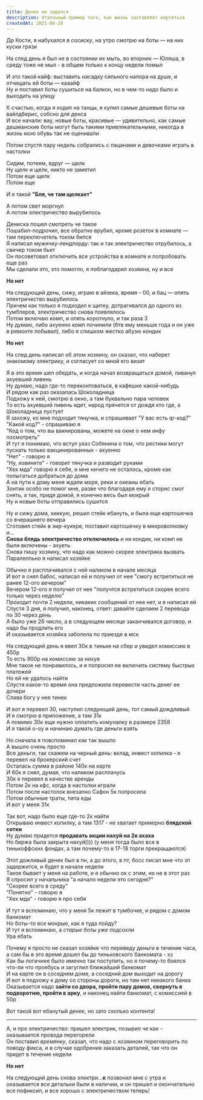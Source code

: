 ```yaml
---
title: Денек не задался
description: Эталонный пример того, как жизнь заставляет вертеться
createdAt: 2021-06-28
---
```



Др Кости, я набухался *в сосиску*, на утро смотрю на боты — на них куски грязи

<new-img-row>
  <img-slide src="/images/cool-story/bad-day/dirty-boots.jpg" alt="Грязненькие боты" ></img-slide>
</new-img-row>

На след день я был не в состоянии их мыть, во вторник — Юляша, в среду тоже не мыл - в общем только к концу недели помыл
<!--more-->

И это такой кайф: выставить насадку сильного напора на душе, и отчищать ей боты — кааайф<br>
Ну и поставил боты сушиться на балкон, но в чем-то надо было и выходить на улицу

К счастью, когда я ходил на танцы, я купил самые дешевые боты на вайлдберис, собсно для денса<br>
И все начали: вау, новые боты, красивые — удивительно, как самые дешманские боты могут быть такими привлекательными, никогда в жизнь мою обувь так не оценивали<br>

<new-img-row>
  <img-slide src="/images/cool-story/bad-day/new-boots.jpg" alt="Новенькие боты" ></img-slide>
</new-img-row>

Потом спустя пару недель собрались с пацанами и девочками играть в настолки

Сидим, потеем, вдруг — щелк<br>
Ну щелк и щелк, никто не заметил<br>
Потом еще щелк<br>
Потом еще<br>

И я такой **"Бля, че там щелкает"**

А потом свет моргнул<br>
А потом электричество вырубилось<br>

Дениска пошел смотреть че такое<br>
Пошабил-подрочил, все обратно врубил, кроме розеток в комнате — там переключатель током бился<br>
Я написал мужичку-лендлорду: так и так электричество отрубилось, а свичер током бьет<br>
Он посоветовал отключить все устройства в комнате и попробовать еще раз<br>
Мы сделали это, это помогло, я поблагодарил хозяина, ну и все<br>

**Но нет**

На следующий день, сижу, играю в айзека, время - 00, и бац — опять электричество вырубилось<br>
Причем как только я подходил к щитку, дотрагивался до одного из тумблеров, электричество снова появлялось<br>
Потом включаю комп, и опять коротнуло, и так раза 3<br>
Ну думаю, либо ахуенно комп починили (бтв ему меньше года и он уже в ремонте побывал), либо я слишком жестко абузю кондик

**Но нет**

На след день написал об этом хозяину, он сказал, что наберет знакомому электрику, и согласует со мной его визит

Я в это время шел обедать, и когда начал возвращаться домой, ливанул ахуевший ливень<br>
Ну думаю, надо где-то переконтоваться, в кафешке какой-нибудь<br>
И рядом как раз оказалась Шоколадница<br>
Подхожу к ней, смотрю в окно, а там буквально пара человек<br>
То есть ахуевший ливень идет, народ прячется от дождя кто где, а Шоколадница пустует<br>
Я захожу, ко мне подходит тянучка, и спрашивает "У вас есть qr-код?"<br>
"Какой код?" - спрашиваю я<br>
"Код о том, что вы вакнированы, можете на окне о нем инфу посмотреть"<br>
И тут я понимаю, что встул указ Собянина о том, что рестики могут пускать только вакцинированных - ахуенно<br>
"Нет" - говорю я<br>
"Ну, извините" - говорит тянучка и разводит руками<br>
"Хех мда" говорю я себе, и мне ничего не осталось, кроме как попытаться добраться до дома<br>
А на пути к дому меня ждали моря, реки и океаны ебать<br>
Зонтик особо не помог мне, разве что благодаря ему я сторис смог снять, а так, придя домой, я конечно весь был мокрый<br> 
Ну и новые боты отправились сушится<br>

Ну и сижу дома, хиккую, решил стейк ебануть, и была еще картошечка со вчерашнего вечера<br>
Сготовил стейк в эир-кукере, поставил картошечку в микроволновку и...<br>
**Снова блядь электричество отключилось** и ни кондик, ни комп не были включены - ахуеть<br>
Снова пишу хозяину, что надо как можно скорее электрика вызвать<br>
Паралелльно я написал хозяйке<br>

Обычно я расплачивался с ней наликом в начале месяца<br>
И вот я снял бабос, написал ей и получил от нее "смогу встретиться не ранее 12-ого вечером"<br>
Вечером 12-ого я получил от нее "получтся встретиться скорее всего только через неделю"<br>
Проходит почти 2 недели, никаких сообщений от нее нет, и я написал ей<br>
Спустя 3 дня, я получил, наконец, ответ: давайте сделаем 2 перевода по 30 через день<br>
А было уже 26 число, а в следующем месяце заканчивался договор, и надо бы продлить его<br>
И оказывается хозяйка заболела по приезде в мск<br>

На следующий день я ввел 30к в тиньке на сбер и увидел комиссию в 450р<br>
То есть 900р на комиссию за нихуя<br>
Мне такое не понравилось, и я попросил ее включить систему быстрых платежей<br>
Но ей не удалось найти<br> 
Спустя какое-то время она предложила перевести часть денег ее дочери<br>
Слава богу у нее тинек<br>

И вот я перевел 30, наступил следующий день, тот самый дождливый<br>
И я смотрю в приложение, а там 31к<br>
А помимо 30к еще нужно оплатить комуналку в размере 2358<br>
И я такой о-оу и начинаю думать где деньги взять<br>

Но сначала я повспоминал как так вышло<br>
А вышло очень просто<br>
Все деньги, так скажем на черный день: вклад, инвест копилка - я перевел на брокерский счет<br>
Осталась сумма в районе 140к на карте<br>
И 60к я снял, думая, что наликом расплачусь<br>
30к я перевел в качестве аренды<br>
Потом 2к на кфс, когда в настолки играли<br>
Потом после настолок внезапно Сафон 5к попросила<br> 
Потом обычные траты, типа еды<br>
И вот у меня 31к<br>

Так вот, надо было еще где-то 2к найти<br>
Открываю инвест копилку, а там 1317 - не хватает примерно **блядской сотки**<br>
Ну думаю придется **продавать акции нахуй на 2к ахаха**<br>
Но биржа была закрыта нахуй)))) (у меня тогда было все в тинькоффских фондах, а там почему-то в 17-18 торги прекращаются) <br>

Этот дожливый денек был в пн, а до этого, в пт, босс писал мне что зп задержится, и будет в начале недели<br>
Такое бывает у меня на работе, и я обычно ок с этим, но не в этот раз<br>
Я спросил у начальника "а начало недели это сегодня?"<br>
"Скорее всего в среду"<br>
"Понятно" - говорю я<br>
"Хех мда" - говорю я про себя<br>

И тут я вспоминаю, что у меня 5к лежит в тумбочке, и рядом с домом банкомат<br>
Но боты-то все мокрые, как я туда пойду?<br>
И тут я вспоминаю, а *старые боты уже подсохли*<br>
Ура ебать<br>

Почему я просто не сказал хозяйке что переведу деньги в течение часа, а сам бы в это время дошел бы до тиньковского банкомата - хз<br>
Как бы логичнее было именно так поступить, но я почему-то боялся что-ли что проебусь и загуглил ближайший банкомат<br>
И на карте он в соседнем доме, а соседний дом выходит на дорогу<br>
И вот я подхожу к дому со стороны дороги, но там нет никакого банка<br>
Оказывается надо **зайти со двора, пройти пару домов, свернуть в подворотню, пройти в арку**, и наконец найти банкомат, с комиссией в 50р<br>

Вот такой вот ебанутый денек, но зато сколько контента!

---

А, и про электричество: пришел электрик, позырил че как - оказывается провода перегорели<br>
Он поставил *времянку*, сказал, что надо с хозяином переговорить по поводу фикса, и в случае одобрения заказать деталей, так что он придет в течение недели<br>

**Но нет**

На следующий день снова электри...**к** позвонил мне с утра и оказывается все детальки были в наличии, и он пришел и окончательно все пофиксил, и все хорошо с электричеством теперь!
